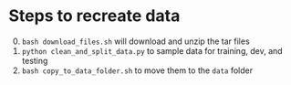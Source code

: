 # Steps to recreate data
0. `bash download_files.sh` will download and unzip the tar files
1. `python clean_and_split_data.py` to sample data for training, dev, and testing
2. `bash copy_to_data_folder.sh` to move them to the `data` folder